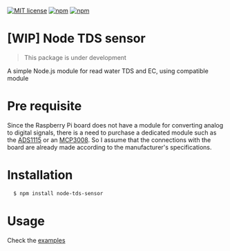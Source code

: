 [![MIT license](http://img.shields.io/badge/license-MIT-brightgreen.svg)](http://opensource.org/licenses/MIT)
[![npm](https://img.shields.io/npm/v/node-tds-sensor.svg?label=npm%20package)](https://www.npmjs.com/package/node-tds-sensor)
[![npm](https://img.shields.io/npm/dm/node-tds-sensor.svg)](https://www.npmjs.com/package/node-tds-sensor)

# [WIP] Node TDS sensor

> This package is under development

A simple Node.js module for read water TDS and EC, using compatible module

# Pre requisite

Since the Raspberry Pi board does not have a module for converting analog to digital signals, there is a need to purchase a dedicated module such as the [ADS1115](https://www.amazon.com/Converter-Programmable-Amplifier-Development-Raspberry/dp/B07TGB6KF8/ref=sr_1_4?dchild=1&keywords=ADS1115&qid=1589726665&sr=8-4) or an [MCP3008](https://www.amazon.com/Microchip-MCP3008-I-10-Bit-ADC-Pack/dp/B01HGCSGXM/ref=sr_1_1?dchild=1&keywords=MCP3008&qid=1589726690&sr=8-1). So I assume that the connections with the board are already made according to the manufacturer's specifications.

# Installation

```bash
  $ npm install node-tds-sensor
```

# Usage

Check the [examples]()
